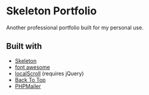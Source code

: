# Skeleton Portfolio

Another professional portfolio built for my personal use.

## Built with
* [Skeleton](http://getskeleton.com/)
* [font awesome](https://fortawesome.github.io/Font-Awesome/)
* [localScroll](https://github.com/flesler/jquery.localScroll) (requires jQuery)
* [Back To Top](https://codyhouse.co/gem/back-to-top/)
* [PHPMailer](https://github.com/PHPMailer/PHPMailer)